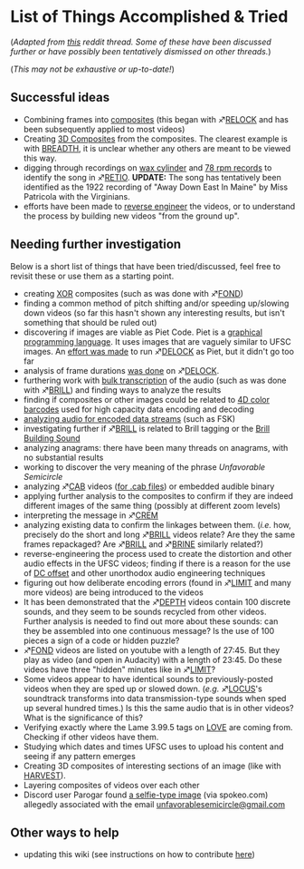 # List of Things Accomplished & Tried

(*Adapted from
[this](https://www.reddit.com/r/UnfavorableSemicircle/comments/4cv2e9/unfavorablesemicircle_start_here/)
reddit thread. Some of these have been discussed further or have
possibly been tentatively dismissed on other threads.*)

(*This may not be exhaustive or up-to-date!*)

## Successful ideas

  - Combining frames into [composites](Video_Composites "wikilink")
    (this began with ♐[RELOCK](RELOCK "wikilink") and has been
    subsequently applied to most videos)
  - Creating [3D Composites](3D_Composite "wikilink") from the
    composites. The clearest example is with
    [BREADTH](BREADTH "wikilink"), it is unclear whether any others are
    meant to be viewed this way.
  - digging through recordings on [wax cylinder](http://cylinders.library.ucsb.edu/index.php) and [78 rpm records](http://adp.library.ucsb.edu/) to identify the song in
    ♐[RETIO](RETIO "wikilink"). **UPDATE:** The song has tentatively
    been identified as the 1922 recording of "Away Down East In Maine"
    by Miss Patricola with the Virginians.
  - efforts have been made to [reverse engineer](Reverse_Engineering_Attempts "wikilink") the videos, or to
    understand the process by building new videos "from the ground up".

## Needing further investigation

Below is a short list of things that have been tried/discussed, feel
free to revisit these or use them as a starting point.

  - creating [XOR](Google_Plus#G.2B_post_3 "wikilink") composites (such
    as was done with ♐[FOND](FOND "wikilink"))
  - finding a common method of pitch shifting and/or speeding up/slowing
    down videos (so far this hasn't shown any interesting results, but
    isn't something that should be ruled out)
  - discovering if images are viable as Piet Code. Piet is a [graphical programming language](https://en.wikipedia.org/wiki/Esoteric_programming_language#Piet).
    It uses images that are vaguely similar to UFSC images. An [effort was made](https://www.reddit.com/r/UnfavorableSemicircle/comments/48n3p0/ufsc_attempting_to_run_delock_as_a_piet_code/)
    to run ♐[DELOCK](DELOCK "wikilink") as Piet, but it didn't go too
    far
  - analysis of frame durations [was done](https://www.reddit.com/r/UnfavorableSemicircle/comments/48gv41/analysis_of_delock_image_durations/)
    on ♐[DELOCK](DELOCK "wikilink").
  - furthering work with [bulk transcription](https://www.reddit.com/r/UnfavorableSemicircle/comments/48slsm/partial_bulk_transcription_of_numbered_videos/)
    of the audio (such as was done with ♐[BRILL](BRILL "wikilink")) and
    finding ways to analyze the results
  - finding if composites or other images could be related to [4D color barcodes](https://www.reddit.com/r/UnfavorableSemicircle/comments/49s59l/patent_4d_color_barcode_for_high_capacity_data/)
    used for high capacity data encoding and decoding
  - [analyzing audio for encoded data streams](https://www.reddit.com/r/UnfavorableSemicircle/comments/4b3c5n/theory_audio_is_fsk_encoded_data_stream/)
    (such as FSK)
  - investigating further if ♐[BRILL](BRILL "wikilink") is related to
    Brill tagging or the [Brill Building Sound](https://www.reddit.com/r/UnfavorableSemicircle/comments/4bpzpl/the_brill_building_sound_by_1962_the_brill/)
  - analyzing anagrams: there have been many threads on anagrams, with
    no substantial results
  - working to discover the very meaning of the phrase *Unfavorable
    Semicircle*
  - analyzing ♐[CAB](CAB "wikilink") videos ([for .cab files](https://www.reddit.com/r/UnfavorableSemicircle/comments/4c7822/all_cab_videos_zip_file/))
    or embedded audible binary
  - applying further analysis to the composites to confirm if they are
    indeed different images of the same thing (possibly at different
    zoom levels)
  - interpreting the message in ♐[CREM](CREM "wikilink")
  - analyzing existing data to confirm the linkages between them.
    (*i.e.* how, precisely do the short and long
    ♐[BRILL](BRILL "wikilink") videos relate? Are they the same frames
    repackaged? Are ♐[BRILL](BRILL "wikilink") and
    ♐[BRINE](BRINE "wikilink") similarly related?)
  - reverse-engineering the process used to create the distortion and
    other audio effects in the UFSC videos; finding if there is a reason
    for the use of [DC offset](DC_offset "wikilink") and other
    unorthodox audio engineering techniques
  - figuring out how deliberate encoding errors (found in
    ♐[LIMIT](LIMIT "wikilink") and many more videos) are being
    introduced to the videos
  - It has been demonstrated that the ♐[DEPTH](DEPTH "wikilink") videos
    contain 100 discrete sounds, and they seem to be sounds recycled
    from other videos. Further analysis is needed to find out more about
    these sounds: can they be assembled into one continuous message? Is
    the use of 100 pieces a sign of a code or hidden puzzle?
  - ♐[FOND](FOND "wikilink") videos are listed on youtube with a length
    of 27:45. But they play as video (and open in Audacity) with a
    length of 23:45. Do these videos have three "hidden" minutes like in
    ♐[LIMIT](LIMIT "wikilink")?
  - Some videos appear to have identical sounds to previously-posted
    videos when they are sped up or slowed down. (*e.g.*
    ♐[LOCUS](LOCUS "wikilink")'s soundtrack transforms into data
    transmission-type sounds when sped up several hundred times.) Is
    this the same audio that is in other videos? What is the
    significance of this?
  - Verifying exactly where the Lame 3.99.5 tags on
    [LOVE](LOVE "wikilink") are coming from. Checking if other videos
    have them.
  - Studying which dates and times UFSC uses to upload his content and
    seeing if any pattern emerges
  - Creating 3D composites of interesting sections of an image (like
    with [HARVEST](HARVEST "wikilink")).
  - Layering composites of videos over each other
  - Discord user Parogar found [a selfie-type image](Spokeo_selfie "wikilink") (via spokeo.com) allegedly
    associated with the email unfavorablesemicircle@gmail.com
    
 ## Other ways to help
  - updating this wiki (see instructions on how to contribute [here](Updating_the_Wiki "wikilink"))
